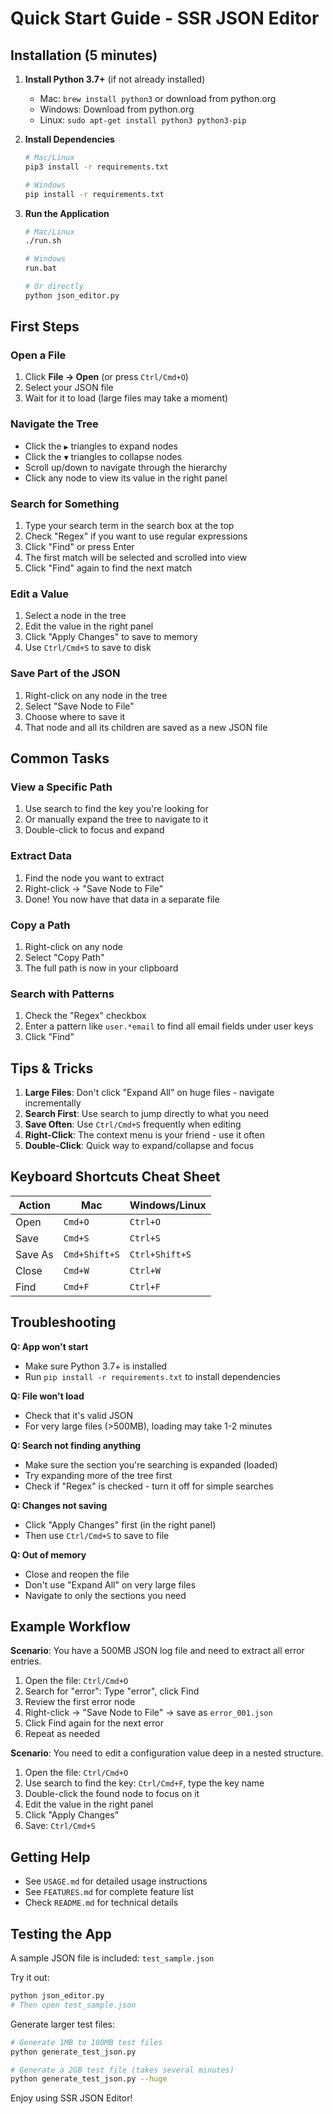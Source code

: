 # Quick Start Guide - SSR JSON Editor

## Installation (5 minutes)

1. **Install Python 3.7+** (if not already installed)
   - Mac: `brew install python3` or download from python.org
   - Windows: Download from python.org
   - Linux: `sudo apt-get install python3 python3-pip`

2. **Install Dependencies**
   ```bash
   # Mac/Linux
   pip3 install -r requirements.txt

   # Windows
   pip install -r requirements.txt
   ```

3. **Run the Application**
   ```bash
   # Mac/Linux
   ./run.sh

   # Windows
   run.bat

   # Or directly
   python json_editor.py
   ```

## First Steps

### Open a File
1. Click **File → Open** (or press `Ctrl/Cmd+O`)
2. Select your JSON file
3. Wait for it to load (large files may take a moment)

### Navigate the Tree
- Click the `▶` triangles to expand nodes
- Click the `▼` triangles to collapse nodes
- Scroll up/down to navigate through the hierarchy
- Click any node to view its value in the right panel

### Search for Something
1. Type your search term in the search box at the top
2. Check "Regex" if you want to use regular expressions
3. Click "Find" or press Enter
4. The first match will be selected and scrolled into view
5. Click "Find" again to find the next match

### Edit a Value
1. Select a node in the tree
2. Edit the value in the right panel
3. Click "Apply Changes" to save to memory
4. Use `Ctrl/Cmd+S` to save to disk

### Save Part of the JSON
1. Right-click on any node in the tree
2. Select "Save Node to File"
3. Choose where to save it
4. That node and all its children are saved as a new JSON file

## Common Tasks

### View a Specific Path
1. Use search to find the key you're looking for
2. Or manually expand the tree to navigate to it
3. Double-click to focus and expand

### Extract Data
1. Find the node you want to extract
2. Right-click → "Save Node to File"
3. Done! You now have that data in a separate file

### Copy a Path
1. Right-click on any node
2. Select "Copy Path"
3. The full path is now in your clipboard

### Search with Patterns
1. Check the "Regex" checkbox
2. Enter a pattern like `user.*email` to find all email fields under user keys
3. Click "Find"

## Tips & Tricks

1. **Large Files**: Don't click "Expand All" on huge files - navigate incrementally
2. **Search First**: Use search to jump directly to what you need
3. **Save Often**: Use `Ctrl/Cmd+S` frequently when editing
4. **Right-Click**: The context menu is your friend - use it often
5. **Double-Click**: Quick way to expand/collapse and focus

## Keyboard Shortcuts Cheat Sheet

| Action | Mac | Windows/Linux |
|--------|-----|---------------|
| Open | `Cmd+O` | `Ctrl+O` |
| Save | `Cmd+S` | `Ctrl+S` |
| Save As | `Cmd+Shift+S` | `Ctrl+Shift+S` |
| Close | `Cmd+W` | `Ctrl+W` |
| Find | `Cmd+F` | `Ctrl+F` |

## Troubleshooting

**Q: App won't start**
- Make sure Python 3.7+ is installed
- Run `pip install -r requirements.txt` to install dependencies

**Q: File won't load**
- Check that it's valid JSON
- For very large files (>500MB), loading may take 1-2 minutes

**Q: Search not finding anything**
- Make sure the section you're searching is expanded (loaded)
- Try expanding more of the tree first
- Check if "Regex" is checked - turn it off for simple searches

**Q: Changes not saving**
- Click "Apply Changes" first (in the right panel)
- Then use `Ctrl/Cmd+S` to save to file

**Q: Out of memory**
- Close and reopen the file
- Don't use "Expand All" on very large files
- Navigate to only the sections you need

## Example Workflow

**Scenario**: You have a 500MB JSON log file and need to extract all error entries.

1. Open the file: `Ctrl/Cmd+O`
2. Search for "error": Type "error", click Find
3. Review the first error node
4. Right-click → "Save Node to File" → save as `error_001.json`
5. Click Find again for the next error
6. Repeat as needed

**Scenario**: You need to edit a configuration value deep in a nested structure.

1. Open the file: `Ctrl/Cmd+O`
2. Use search to find the key: `Ctrl/Cmd+F`, type the key name
3. Double-click the found node to focus on it
4. Edit the value in the right panel
5. Click "Apply Changes"
6. Save: `Ctrl/Cmd+S`

## Getting Help

- See `USAGE.md` for detailed usage instructions
- See `FEATURES.md` for complete feature list
- Check `README.md` for technical details

## Testing the App

A sample JSON file is included: `test_sample.json`

Try it out:
```bash
python json_editor.py
# Then open test_sample.json
```

Generate larger test files:
```bash
# Generate 1MB to 100MB test files
python generate_test_json.py

# Generate a 2GB test file (takes several minutes)
python generate_test_json.py --huge
```

Enjoy using SSR JSON Editor!
